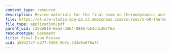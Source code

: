 ```yaml
---
content_type: resource
description: Review materials for the final exam on thermodynamics and kinetics.
file: https://ol-ocw-studio-app-qa.s3.amazonaws.com/courses/5-60-thermodynamics-kinetics-spring-2008/a55b27c7b37794559b7c3d3e9a0f9a74_final_exam_rev.pdf
file_type: application/pdf
parent_uid: c383e818-6ea1-3d64-0886-bb4cdc267f6a
resourcetype: Document
title: Final Exam Review
uid: a55b27c7-b377-9455-9b7c-3d3e9a0f9a74
---
```

